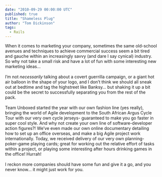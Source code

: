 ```yaml
---
date: "2010-09-29 00:00:00 UTC"
published: true
title: "Shameless Plug"
author: "Tom Dickinson"
tags:
  - Rails
---
```


<p>When it comes to marketing your company, sometimes the same old-school avenues and techniques to achieve commercial success seem a bit tired and gauche within an increasingly savvy (and dare I say cynical) industry. So why not take a small risk and have a lot of fun with some interesting new marketing ideas...<br />
<br />
I&rsquo;m not <em>necessarily</em> talking about a covert guerrilla campaign, or a giant hot air balloon in the shape of your logo, and I don&rsquo;t think we should all sneak out at bedtime and tag the highstreet like Banksy... but shaking it up a bit could be the secret to successfully separating you from the rest of the pack.<br />
<br />
Team Unboxed started the year with our own fashion line (yes really), bringing the world of Agile development to the South African Argus Cycle Tour with our very own cycle jerseys- guaranteed to make you go faster in super cool style. And why not create your own line of software-developer action figures?! We&rsquo;ve even made our own online documentary detailing how to set up an office overseas, and make a big Agile project work internationally. Today, we received delivery of our very own planning-poker-game playing cards; great for working out the relative effort of tasks within a project, or playing some interesting after hours drinking games in the office! Hurrah!<br />
<br />
I reckon more companies should have some fun and give it a go, and you never know... it might just work for you.<br />
<br />
